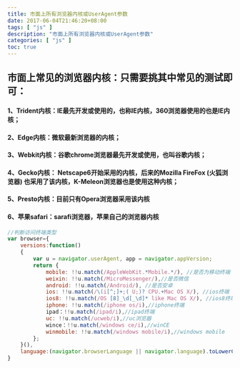 ```yaml
---
title: 市面上所有浏览器内核或UserAgent参数
date: 2017-06-04T21:46:20+08:00
tags: [ "js" ] 
description: "市面上所有浏览器内核或UserAgent参数"
categories: [ "js" ]
toc: true
---
```


## 市面上常见的浏览器内核：只需要挑其中常见的测试即可：
#### 1、Trident内核：IE最先开发或使用的，也称IE内核，360浏览器使用的也是IE内核；
#### 2、Edge内核：微软最新浏览器的内核；
#### 3、Webkit内核：谷歌chrome浏览器最先开发或使用，也叫谷歌内核；
#### 4、Gecko内核： Netscape6开始采用的内核，后来的Mozilla FireFox (火狐浏览器) 也采用了该内核，K-Meleon浏览器也是使用这种内核；
#### 5、Presto内核：目前只有Opera浏览器采用该内核
#### 6、苹果safari：sarafi浏览器，苹果自己的浏览器内核

```javascript
//判断访问终端类型
var browser={  
    versions:function()  
    {  
        var u = navigator.userAgent, app = navigator.appVersion;  
        return {  
            mobile: !!u.match(/AppleWebKit.*Mobile.*/), //是否为移动终端  
            weixin: !!u.match(/MicroMessenger/),//是否微信  
            android: !!u.match(/Android/), //是否安卓  
            ios: !!u.match(/\(i[^;]+;( U;)? CPU.+Mac OS X/), //ios终端  
            ios8: !!u.match(/OS [8]_\d[_\d]* like Mac OS X/), //ios8终端  
            iphone: !!u.match(/iphone os/i),//iphone终端  
            ipad：!!u.match(/ipad/i),//ipad终端  
            uc: !!u.match(/ucweb/i),//uc浏览器  
            wince：!!u.match(/windows ce/i),//winCE        
            winmobile: !!u.match(/windows mobile/i),//windows mobile  
        };  
    }(),  
    language:(navigator.browserLanguage || navigator.language).toLowerCase()  
}
```     